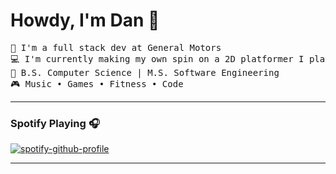 # Howdy, I'm Dan 🤙
<pre align="left">
💼 I'm a full stack dev at General Motors
💻 I'm currently making my own spin on a 2D platformer I played as a kid
🏫 B.S. Computer Science | M.S. Software Engineering
🎮 Music • Games • Fitness • Code
</pre>
---  
### Spotify Playing 🎧
[![spotify-github-profile](https://spotify-github-profile.kittinanx.com/api/view?uid=qsp32yzgmxnmoh10ezzldu9uh&cover_image=true&theme=novatorem&show_offline=true&background_color=121212&interchange=true&bar_color=53b14f&bar_color_cover=true)](https://spotify-github-profile.kittinanx.com/api/view?uid=qsp32yzgmxnmoh10ezzldu9uh&redirect=true)

---

<!--
**DanLanfear/DanLanfear** is a ✨ _special_ ✨ repository because its `README.md` (this file) appears on your GitHub profile.

Here are some ideas to get you started:

- 🔭 I’m currently working on ...
- 🌱 I’m currently learning ...
- 👯 I’m looking to collaborate on ...
- 🤔 I’m looking for help with ...
- 💬 Ask me about ...
- 📫 How to reach me: ...
- 😄 Pronouns: ...
- ⚡ Fun fact: ...
-->
